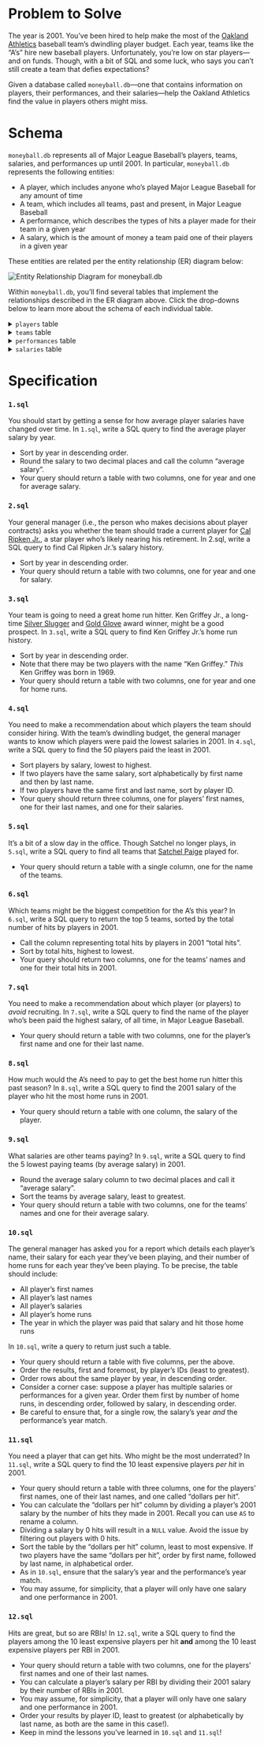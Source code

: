 # Problem to Solve

The year is 2001. You’ve been hired to help make the most of the [Oakland Athletics](https://www.mlb.com/athletics) baseball team’s dwindling player budget. Each year, teams like the “A’s” hire new baseball players. Unfortunately, you’re low on star players—and on funds. Though, with a bit of SQL and some luck, who says you can’t still create a team that defies expectations?

Given a database called `moneyball.db`—one that contains information on players, their performances, and their salaries—help the Oakland Athletics find the value in players others might miss.

# Schema

`moneyball.db` represents all of Major League Baseball’s players, teams, salaries, and performances up until 2001. In particular, `moneyball.db` represents the following entities:

- A player, which includes anyone who’s played Major League Baseball for any amount of time
- A team, which includes all teams, past and present, in Major League Baseball
- A performance, which describes the types of hits a player made for their team in a given year
- A salary, which is the amount of money a team paid one of their players in a given year

These entities are related per the entity relationship (ER) diagram below:

![Entity Relationship Diagram for moneyball.db](https://github.com/user-attachments/assets/e380f476-292d-4f47-80b1-6ba5e6927385)

Within `moneyball.db`, you’ll find several tables that implement the relationships described in the ER diagram above. Click the drop-downs below to learn more about the schema of each individual table.

<details><summary><code>players</code> table</summary><br/><p>The <code class="language-plaintext highlighter-rouge">players</code> table contains the following columns:</p>

<ul class="fa-ul">
  <li data-marker="*"><span class="fa-li"><i class="fas fa-square"></i></span><code class="language-plaintext highlighter-rouge">id</code>, which is the ID of the player</li>
  <li data-marker="*"><span class="fa-li"><i class="fas fa-square"></i></span><code class="language-plaintext highlighter-rouge">first_name</code>, which is the first name of the player</li>
  <li data-marker="*"><span class="fa-li"><i class="fas fa-square"></i></span><code class="language-plaintext highlighter-rouge">last_name</code>, which is the last name of the player</li>
  <li data-marker="*"><span class="fa-li"><i class="fas fa-square"></i></span><code class="language-plaintext highlighter-rouge">bats</code>, which is the side (“R” for right or “L” for left) the player bats on</li>
  <li data-marker="*"><span class="fa-li"><i class="fas fa-square"></i></span><code class="language-plaintext highlighter-rouge">throws</code>, which is the hand (“R” for right or “L” for left) the player throws with</li>
  <li data-marker="*"><span class="fa-li"><i class="fas fa-square"></i></span><code class="language-plaintext highlighter-rouge">weight</code>, which is the player’s weight in pounds</li>
  <li data-marker="*"><span class="fa-li"><i class="fas fa-square"></i></span><code class="language-plaintext highlighter-rouge">height</code>, which is the player’s height in inches</li>
  <li data-marker="*"><span class="fa-li"><i class="fas fa-square"></i></span><code class="language-plaintext highlighter-rouge">debut</code>, which is the date (expressed as <code class="language-plaintext highlighter-rouge">YYYY-MM-DD</code>) the player began their career in the MLB</li>
  <li data-marker="*"><span class="fa-li"><i class="fas fa-square"></i></span><code class="language-plaintext highlighter-rouge">final_game</code>, which is the date (expressed as <code class="language-plaintext highlighter-rouge">YYYY-MM-DD</code>) the player played their last game in the MLB</li>
  <li data-marker="*"><span class="fa-li"><i class="fas fa-square"></i></span><code class="language-plaintext highlighter-rouge">birth_year</code>, which is the year the player was born</li>
  <li data-marker="*"><span class="fa-li"><i class="fas fa-square"></i></span><code class="language-plaintext highlighter-rouge">birth_month</code>, which is the month (expressed as an integer) the player was born</li>
  <li data-marker="*"><span class="fa-li"><i class="fas fa-square"></i></span><code class="language-plaintext highlighter-rouge">birth_day</code>, which is the day the player was born</li>
  <li data-marker="*"><span class="fa-li"><i class="fas fa-square"></i></span><code class="language-plaintext highlighter-rouge">birth_city</code>, which is the city in which the player was born</li>
  <li data-marker="*"><span class="fa-li"><i class="fas fa-square"></i></span><code class="language-plaintext highlighter-rouge">birth_state</code>, which is the state in which the player was born</li>
  <li data-marker="*"><span class="fa-li"><i class="fas fa-square"></i></span><code class="language-plaintext highlighter-rouge">birth_country</code>, which is the country in which the player was born</li>
</ul></details>

<details><summary><code>teams</code> table</summary><br/><p>The <code class="language-plaintext highlighter-rouge">teams</code> table contains the following columns:</p>

<ul class="fa-ul">
  <li data-marker="*"><span class="fa-li"><i class="fas fa-square"></i></span><code class="language-plaintext highlighter-rouge">id</code>, which is the ID of each team</li>
  <li data-marker="*"><span class="fa-li"><i class="fas fa-square"></i></span><code class="language-plaintext highlighter-rouge">year</code>, which is the year the team was founded</li>
  <li data-marker="*"><span class="fa-li"><i class="fas fa-square"></i></span><code class="language-plaintext highlighter-rouge">name</code>, which is the name of the team</li>
  <li data-marker="*"><span class="fa-li"><i class="fas fa-square"></i></span><code class="language-plaintext highlighter-rouge">park</code>, which is name of the park at which the team plays (or played)</li>
</ul></details>

<details><summary><code>performances</code> table</summary><br/><p>The <code class="language-plaintext highlighter-rouge">performances</code> table contains the following columns:</p>

<ul class="fa-ul">
  <li data-marker="*"><span class="fa-li"><i class="fas fa-square"></i></span><code class="language-plaintext highlighter-rouge">id</code>, which is the ID of the performance</li>
  <li data-marker="*"><span class="fa-li"><i class="fas fa-square"></i></span><code class="language-plaintext highlighter-rouge">player_id</code>, which is the ID of the player who generated the performance</li>
  <li data-marker="*"><span class="fa-li"><i class="fas fa-square"></i></span><code class="language-plaintext highlighter-rouge">team_id</code>, which is the ID of the team for which the player generated the performance</li>
  <li data-marker="*"><span class="fa-li"><i class="fas fa-square"></i></span><code class="language-plaintext highlighter-rouge">year</code>, which is the year in which the player generated the performance</li>
  <li data-marker="*"><span class="fa-li"><i class="fas fa-square"></i></span><code class="language-plaintext highlighter-rouge">G</code>, which is the number of games played by the player, for the given team, in the given year</li>
  <li data-marker="*"><span class="fa-li"><i class="fas fa-square"></i></span><code class="language-plaintext highlighter-rouge">AB</code>, which is the player’s number of “at bats” (i.e., times they went up to bat), for the given team, in the given year</li>
  <li data-marker="*"><span class="fa-li"><i class="fas fa-square"></i></span><code class="language-plaintext highlighter-rouge">H</code>, which is the player’s number of hits, for the given team, in the given year</li>
  <li data-marker="*"><span class="fa-li"><i class="fas fa-square"></i></span><code class="language-plaintext highlighter-rouge">2B</code>, which is the player’s number of doubles (two-base hits), for the given team, in the given year</li>
  <li data-marker="*"><span class="fa-li"><i class="fas fa-square"></i></span><code class="language-plaintext highlighter-rouge">3B</code>, which is the player’s number of triples (three-base hits), for the given team, in the given year</li>
  <li data-marker="*"><span class="fa-li"><i class="fas fa-square"></i></span><code class="language-plaintext highlighter-rouge">HR</code>, which is the player’s number of home runs, for the given team, in the given year</li>
  <li data-marker="*"><span class="fa-li"><i class="fas fa-square"></i></span><code class="language-plaintext highlighter-rouge">RBI</code>, which is the player’s number of “runs batted in” (i.e., runs scored), for the given team, in the given year</li>
  <li data-marker="*"><span class="fa-li"><i class="fas fa-square"></i></span><code class="language-plaintext highlighter-rouge">SB</code>, which is the player’s number of stolen bases, for the given team, in the given year</li>
</ul></details>

<details><summary><code>salaries</code> table</summary><br/><p>The <code class="language-plaintext highlighter-rouge">salaries</code> table contains the following columns:</p>

<ul class="fa-ul">
  <li data-marker="*"><span class="fa-li"><i class="fas fa-square"></i></span><code class="language-plaintext highlighter-rouge">id</code>, which is the ID of the salary</li>
  <li data-marker="*"><span class="fa-li"><i class="fas fa-square"></i></span><code class="language-plaintext highlighter-rouge">player_id</code>, which is the ID of the player earning the salary</li>
  <li data-marker="*"><span class="fa-li"><i class="fas fa-square"></i></span><code class="language-plaintext highlighter-rouge">team_id</code>, which is the ID of the team paying the salary</li>
  <li data-marker="*"><span class="fa-li"><i class="fas fa-square"></i></span><code class="language-plaintext highlighter-rouge">year</code>, which is the year during which the salary was paid</li>
  <li data-marker="*"><span class="fa-li"><i class="fas fa-square"></i></span><code class="language-plaintext highlighter-rouge">salary</code>, which is the salary itself in US dollars (not adjusted for inflation)</li>
</ul></details>

# Specification

### `1.sql`

You should start by getting a sense for how average player salaries have changed over time. In `1.sql`, write a SQL query to find the average player salary by year.

- Sort by year in descending order.
- Round the salary to two decimal places and call the column “average salary”.
- Your query should return a table with two columns, one for year and one for average salary.

### `2.sql`

Your general manager (i.e., the person who makes decisions about player contracts) asks you whether the team should trade a current player for [Cal Ripken Jr.](https://en.wikipedia.org/wiki/Cal_Ripken_Jr.), a star player who’s likely nearing his retirement. In 2.sql, write a SQL query to find Cal Ripken Jr.’s salary history.

- Sort by year in descending order.
- Your query should return a table with two columns, one for year and one for salary.

### `3.sql`

Your team is going to need a great home run hitter. Ken Griffey Jr., a long-time [Silver Slugger](https://en.wikipedia.org/wiki/Silver_Slugger_Award) and [Gold Glove](https://en.wikipedia.org/wiki/Gold_Glove_Award) award winner, might be a good prospect. In `3.sql`, write a SQL query to find Ken Griffey Jr.’s home run history.

- Sort by year in descending order.
- Note that there may be two players with the name “Ken Griffey.” _This_ Ken Griffey was born in 1969.
- Your query should return a table with two columns, one for year and one for home runs.

### `4.sql`

You need to make a recommendation about which players the team should consider hiring. With the team’s dwindling budget, the general manager wants to know which players were paid the lowest salaries in 2001. In `4.sql`, write a SQL query to find the 50 players paid the least in 2001.

- Sort players by salary, lowest to highest.
- If two players have the same salary, sort alphabetically by first name and then by last name.
- If two players have the same first and last name, sort by player ID.
- Your query should return three columns, one for players’ first names, one for their last names, and one for their salaries.

### `5.sql`

It’s a bit of a slow day in the office. Though Satchel no longer plays, in `5.sql`, write a SQL query to find all teams that [Satchel Paige](https://en.wikipedia.org/wiki/Satchel_Paige) played for.

- Your query should return a table with a single column, one for the name of the teams.

### `6.sql`

Which teams might be the biggest competition for the A’s this year? In `6.sql`, write a SQL query to return the top 5 teams, sorted by the total number of hits by players in 2001.

- Call the column representing total hits by players in 2001 “total hits”.
- Sort by total hits, highest to lowest.
- Your query should return two columns, one for the teams’ names and one for their total hits in 2001.

### `7.sql`

You need to make a recommendation about which player (or players) to _avoid_ recruiting. In `7.sql`, write a SQL query to find the name of the player who’s been paid the highest salary, of all time, in Major League Baseball.

- Your query should return a table with two columns, one for the player’s first name and one for their last name.

### `8.sql`

How much would the A’s need to pay to get the best home run hitter this past season? In `8.sql`, write a SQL query to find the 2001 salary of the player who hit the most home runs in 2001.

- Your query should return a table with one column, the salary of the player.

### `9.sql`

What salaries are other teams paying? In `9.sql`, write a SQL query to find the 5 lowest paying teams (by average salary) in 2001.

- Round the average salary column to two decimal places and call it “average salary”.
- Sort the teams by average salary, least to greatest.
- Your query should return a table with two columns, one for the teams’ names and one for their average salary.

### `10.sql`

The general manager has asked you for a report which details each player’s name, their salary for each year they’ve been playing, and their number of home runs for each year they’ve been playing. To be precise, the table should include:

- All player’s first names
- All player’s last names
- All player’s salaries
- All player’s home runs
- The year in which the player was paid that salary and hit those home runs

In `10.sql`, write a query to return just such a table.

- Your query should return a table with five columns, per the above.
- Order the results, first and foremost, by player’s IDs (least to greatest).
- Order rows about the same player by year, in descending order.
- Consider a corner case: suppose a player has multiple salaries or performances for a given year. Order them first by number of home runs, in descending order, followed by salary, in descending order.
- Be careful to ensure that, for a single row, the salary’s year _and_ the performance’s year match.

### `11.sql`

You need a player that can get hits. Who might be the most underrated? In `11.sql`, write a SQL query to find the 10 least expensive players _per hit_ in 2001.

- Your query should return a table with three columns, one for the players’ first names, one of their last names, and one called “dollars per hit”.
- You can calculate the “dollars per hit” column by dividing a player’s 2001 salary by the number of hits they made in 2001. Recall you can use `AS` to rename a column.
- Dividing a salary by 0 hits will result in a `NULL` value. Avoid the issue by filtering out players with 0 hits.
- Sort the table by the “dollars per hit” column, least to most expensive. If two players have the same “dollars per hit”, order by first name, followed by last name, in alphabetical order.
- As in `10.sql`, ensure that the salary’s year and the performance’s year match.
- You may assume, for simplicity, that a player will only have one salary and one performance in 2001.

### `12.sql`

Hits are great, but so are RBIs! In `12.sql`, write a SQL query to find the players among the 10 least expensive players per hit **and** among the 10 least expensive players per RBI in 2001.

- Your query should return a table with two columns, one for the players’ first names and one of their last names.
- You can calculate a player’s salary per RBI by dividing their 2001 salary by their number of RBIs in 2001.
- You may assume, for simplicity, that a player will only have one salary and one performance in 2001.
- Order your results by player ID, least to greatest (or alphabetically by last name, as both are the same in this case!).
- Keep in mind the lessons you’ve learned in `10.sql` and `11.sql`!

